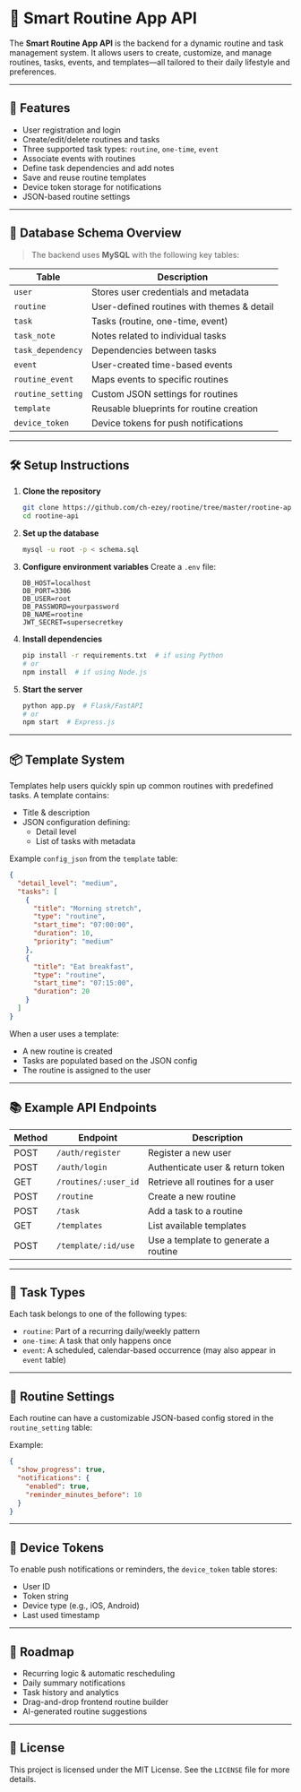 # 🧠 Smart Routine App API

The **Smart Routine App API** is the backend for a dynamic routine and task management system. It allows users to create, customize, and manage routines, tasks, events, and templates—all tailored to their daily lifestyle and preferences.

---

## 🚀 Features

- User registration and login
- Create/edit/delete routines and tasks
- Three supported task types: `routine`, `one-time`, `event`
- Associate events with routines
- Define task dependencies and add notes
- Save and reuse routine templates
- Device token storage for notifications
- JSON-based routine settings

---

## 🧱 Database Schema Overview

> The backend uses **MySQL** with the following key tables:

| Table             | Description                                 |
|------------------|---------------------------------------------|
| `user`           | Stores user credentials and metadata        |
| `routine`        | User-defined routines with themes & detail  |
| `task`           | Tasks (routine, one-time, event)            |
| `task_note`      | Notes related to individual tasks           |
| `task_dependency`| Dependencies between tasks                  |
| `event`          | User-created time-based events              |
| `routine_event`  | Maps events to specific routines            |
| `routine_setting`| Custom JSON settings for routines           |
| `template`       | Reusable blueprints for routine creation    |
| `device_token`   | Device tokens for push notifications        |

---

## 🛠 Setup Instructions

1. **Clone the repository**
   ```bash
   git clone https://github.com/ch-ezey/rootine/tree/master/rootine-api
   cd rootine-api
   ```

2. **Set up the database**
   ```bash
   mysql -u root -p < schema.sql
   ```

3. **Configure environment variables**
   Create a `.env` file:
   ```env
   DB_HOST=localhost
   DB_PORT=3306
   DB_USER=root
   DB_PASSWORD=yourpassword
   DB_NAME=rootine
   JWT_SECRET=supersecretkey
   ```

4. **Install dependencies**
   ```bash
   pip install -r requirements.txt  # if using Python
   # or
   npm install  # if using Node.js
   ```

5. **Start the server**
   ```bash
   python app.py  # Flask/FastAPI
   # or
   npm start  # Express.js
   ```

---

## 📦 Template System

Templates help users quickly spin up common routines with predefined tasks. A template contains:

- Title & description
- JSON configuration defining:
    - Detail level
    - List of tasks with metadata

Example `config_json` from the `template` table:
```json
{
  "detail_level": "medium",
  "tasks": [
    {
      "title": "Morning stretch",
      "type": "routine",
      "start_time": "07:00:00",
      "duration": 10,
      "priority": "medium"
    },
    {
      "title": "Eat breakfast",
      "type": "routine",
      "start_time": "07:15:00",
      "duration": 20
    }
  ]
}
```

When a user uses a template:
- A new routine is created
- Tasks are populated based on the JSON config
- The routine is assigned to the user

---

## 📚 Example API Endpoints

| Method | Endpoint                    | Description                             |
|--------|-----------------------------|-----------------------------------------|
| POST   | `/auth/register`            | Register a new user                     |
| POST   | `/auth/login`               | Authenticate user & return token        |
| GET    | `/routines/:user_id`        | Retrieve all routines for a user        |
| POST   | `/routine`                  | Create a new routine                    |
| POST   | `/task`                     | Add a task to a routine                 |
| GET    | `/templates`                | List available templates                |
| POST   | `/template/:id/use`         | Use a template to generate a routine    |

---

## 🧠 Task Types

Each task belongs to one of the following types:

- `routine`: Part of a recurring daily/weekly pattern
- `one-time`: A task that only happens once
- `event`: A scheduled, calendar-based occurrence (may also appear in `event` table)

---

## 🔧 Routine Settings

Each routine can have a customizable JSON-based config stored in the `routine_setting` table:

Example:
```json
{
  "show_progress": true,
  "notifications": {
    "enabled": true,
    "reminder_minutes_before": 10
  }
}
```

---

## 📲 Device Tokens

To enable push notifications or reminders, the `device_token` table stores:

- User ID
- Token string
- Device type (e.g., iOS, Android)
- Last used timestamp

---

## 📌 Roadmap

- Recurring logic & automatic rescheduling
- Daily summary notifications
- Task history and analytics
- Drag-and-drop frontend routine builder
- AI-generated routine suggestions

---

## 📄 License

This project is licensed under the MIT License. See the `LICENSE` file for more details.
